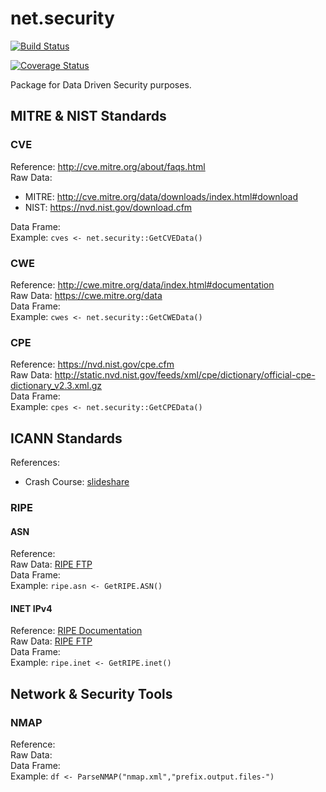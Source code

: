 # net.security

[![Build Status](https://travis-ci.org/r-net-tools/net.security.svg?branch=master)](https://travis-ci.org/r-net-tools/net.security)

[![Coverage Status](https://img.shields.io/coveralls/r-net-tools/net-security.svg)](https://coveralls.io/r/r-net-tools/net-security?branch=master)

Package for Data Driven Security purposes.

## MITRE & NIST Standards
### CVE
Reference: http://cve.mitre.org/about/faqs.html  
Raw Data:
 - MITRE: http://cve.mitre.org/data/downloads/index.html#download
 - NIST: https://nvd.nist.gov/download.cfm

Data Frame:  
Example: `cves <- net.security::GetCVEData()`

### CWE
Reference: http://cwe.mitre.org/data/index.html#documentation  
Raw Data: https://cwe.mitre.org/data  
Data Frame:  
Example: `cwes <- net.security::GetCWEData()`  

### CPE
Reference: https://nvd.nist.gov/cpe.cfm  
Raw Data: http://static.nvd.nist.gov/feeds/xml/cpe/dictionary/official-cpe-dictionary_v2.3.xml.gz  
Data Frame:  
Example: `cpes <- net.security::GetCPEData()`  

## ICANN Standards
References:
 - Crash Course: [slideshare](http://www.slideshare.net/apnic/routing-registry-function-automation-using-rpki-rpsl)

### RIPE
#### ASN
Reference:  
Raw Data: [RIPE FTP](http://ftp.ripe.net/ripe/dbase/split/)  
Data Frame:  
Example: `ripe.asn <- GetRIPE.ASN()`

#### INET IPv4
Reference: [RIPE Documentation](https://www.ripe.net/manage-ips-and-asns/db/support/documentation/ripe-database-documentation/rpsl-object-types/4-2-descriptions-of-primary-objects/4-2-4-description-of-the-inetnum-object)  
Raw Data: [RIPE FTP](http://ftp.ripe.net/ripe/dbase/split/)  
Data Frame:  
Example: `ripe.inet <- GetRIPE.inet()`  

## Network & Security Tools
### NMAP
Reference:  
Raw Data:  
Data Frame:  
Example: `df <- ParseNMAP("nmap.xml","prefix.output.files-")`  
